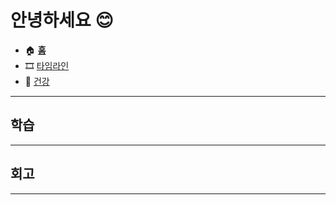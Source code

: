 # 안녕하세요 😊

- 🏠 [**홈**](/index.md)
- 🎞️ [타임라인](/timeline.md)
- 💪 [건강](/health.md)

- - -

## 학습

- - -

## 회고

- - -